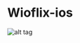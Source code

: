 # Wioflix-ios

![alt tag](https://github.com/ltalhouarne/wioflix-ios/blob/master/www/images/ios-img.tiff)

